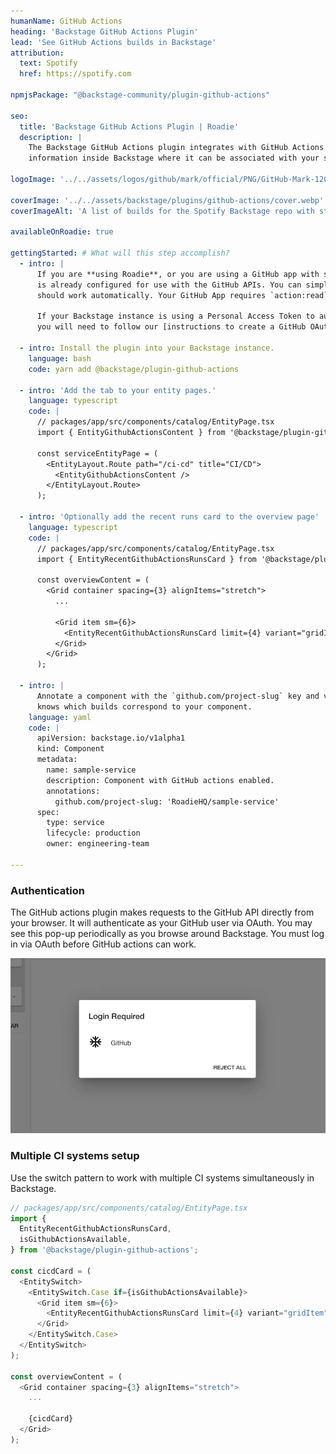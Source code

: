 ```yaml
---
humanName: GitHub Actions
heading: 'Backstage GitHub Actions Plugin'
lead: 'See GitHub Actions builds in Backstage'
attribution:
  text: Spotify
  href: https://spotify.com

npmjsPackage: "@backstage-community/plugin-github-actions"

seo:
  title: 'Backstage GitHub Actions Plugin | Roadie'
  description: |
    The Backstage GitHub Actions plugin integrates with GitHub Actions to show your build
    information inside Backstage where it can be associated with your services.

logoImage: '../../assets/logos/github/mark/official/PNG/GitHub-Mark-120px-plus.webp'

coverImage: '../../assets/backstage/plugins/github-actions/cover.webp'
coverImageAlt: 'A list of builds for the Spotify Backstage repo with status and retry buttons.'

availableOnRoadie: true

gettingStarted: # What will this step accomplish?
  - intro: |
      If you are **using Roadie**, or you are using a GitHub app with self-hosted Backstage, OAuth
      is already configured for use with the GitHub APIs. You can simply install the plugin and it
      should work automatically. Your GitHub App requires `action:read` permission.

      If your Backstage instance is using a Personal Access Token to authenticate against GitHub,
      you will need to follow our [instructions to create a GitHub OAuth app for Backstage](/blog/github-auth-backstage/).

  - intro: Install the plugin into your Backstage instance.
    language: bash
    code: yarn add @backstage/plugin-github-actions

  - intro: 'Add the tab to your entity pages.'
    language: typescript
    code: |
      // packages/app/src/components/catalog/EntityPage.tsx
      import { EntityGithubActionsContent } from '@backstage/plugin-github-actions';

      const serviceEntityPage = (
        <EntityLayout.Route path="/ci-cd" title="CI/CD">
          <EntityGithubActionsContent />
        </EntityLayout.Route>
      );

  - intro: 'Optionally add the recent runs card to the overview page'
    language: typescript
    code: |
      // packages/app/src/components/catalog/EntityPage.tsx
      import { EntityRecentGithubActionsRunsCard } from '@backstage/plugin-github-actions';

      const overviewContent = (
        <Grid container spacing={3} alignItems="stretch">
          ...

          <Grid item sm={6}>
            <EntityRecentGithubActionsRunsCard limit={4} variant="gridItem" />
          </Grid>
        </Grid>
      );

  - intro: |
      Annotate a component with the `github.com/project-slug` key and value so that Backstage
      knows which builds correspond to your component.
    language: yaml
    code: |
      apiVersion: backstage.io/v1alpha1
      kind: Component
      metadata:
        name: sample-service
        description: Component with GitHub actions enabled.
        annotations:
          github.com/project-slug: 'RoadieHQ/sample-service'
      spec:
        type: service
        lifecycle: production
        owner: engineering-team

---
```


### Authentication

The GitHub actions plugin makes requests to the GitHub API directly from your browser. It
will authenticate as your GitHub user via OAuth. You may see this pop-up periodically
as you browse around Backstage. You must log in via OAuth before GitHub actions can work.

![pop-up asking the user to log in with GitHub](../../assets/backstage/plugins/github-actions/oauth-login.webp)

### Multiple CI systems setup

Use the switch pattern to work with multiple CI systems simultaneously in Backstage.

```typescript
// packages/app/src/components/catalog/EntityPage.tsx
import {
  EntityRecentGithubActionsRunsCard,
  isGithubActionsAvailable,
} from '@backstage/plugin-github-actions';

const cicdCard = (
  <EntitySwitch>
    <EntitySwitch.Case if={isGithubActionsAvailable}>
      <Grid item sm={6}>
        <EntityRecentGithubActionsRunsCard limit={4} variant="gridItem" />
      </Grid>
    </EntitySwitch.Case>
  </EntitySwitch>
);

const overviewContent = (
  <Grid container spacing={3} alignItems="stretch">
    ...

    {cicdCard}
  </Grid>
);

```
